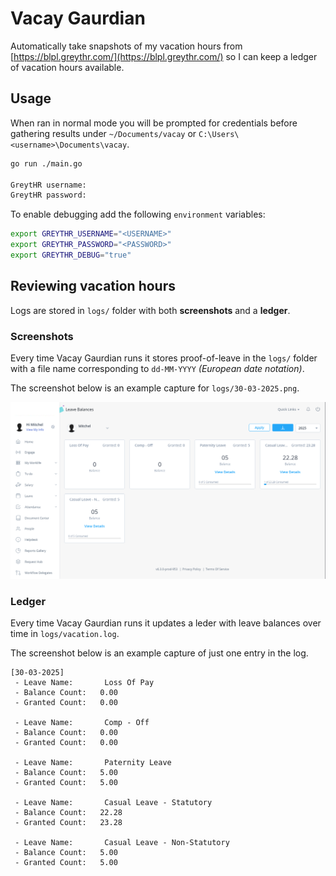 # Vacay Gaurdian
Automatically take snapshots of my vacation hours from [https://blpl.greythr.com/](https://blpl.greythr.com/) so I can keep a ledger of vacation hours available.

## Usage
When ran in normal mode you will be prompted for credentials before gathering results under `~/Documents/vacay` or `C:\Users\<username>\Documents\vacay`.

```bash
go run ./main.go

GreytHR username:
GreytHR password:
```

To enable debugging add the following `environment` variables:

```bash
export GREYTHR_USERNAME="<USERNAME>"
export GREYTHR_PASSWORD="<PASSWORD>"
export GREYTHR_DEBUG="true"
```

## Reviewing vacation hours

Logs are stored in `logs/` folder with both **screenshots** and a **ledger**.

### Screenshots
Every time Vacay Gaurdian runs it stores proof-of-leave in the `logs/` folder with a file name corresponding to `dd-MM-YYYY` *(European date notation)*.

The screenshot below is an example capture for `logs/30-03-2025.png`.

![Example Hours](example.png)


### Ledger
Every time Vacay Gaurdian runs it updates a leder with leave balances over time in `logs/vacation.log`.

The screenshot below is an example capture of just one entry in the log.

```
[30-03-2025]
 - Leave Name: 		 Loss Of Pay 
 - Balance Count: 	0.00
 - Granted Count: 	0.00

 - Leave Name: 		 Comp - Off 
 - Balance Count: 	0.00
 - Granted Count: 	0.00

 - Leave Name: 		 Paternity Leave 
 - Balance Count: 	5.00
 - Granted Count: 	5.00

 - Leave Name: 		 Casual Leave - Statutory 
 - Balance Count: 	22.28
 - Granted Count: 	23.28

 - Leave Name: 		 Casual Leave - Non-Statutory 
 - Balance Count: 	5.00
 - Granted Count: 	5.00
 ```